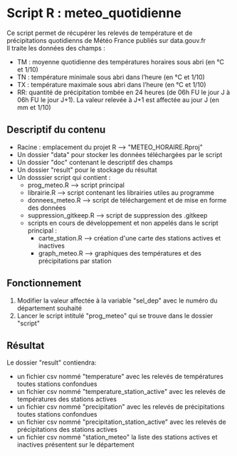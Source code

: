 # Script R : meteo_quotidienne

 Ce script permet de récupérer les relevés de température et de précipitations quotidienns de Météo France publiés sur data.gouv.fr                              
 Il traite les données des champs :                                    
   * TM : moyenne quotidienne des températures horaires sous abri (en °C et 1/10)           
   * TN : température minimale sous abri dans l’heure (en °C et 1/10)  
   * TX : température maximale sous abri dans l’heure (en °C et 1/10)  
   * RR: quantité de précipitation tombée en 24 heures (de 06h FU le jour J à 06h FU le jour J+1). La valeur relevée à J+1 est affectée au jour J (en mm et 1/10)

## Descriptif du contenu

* Racine : emplacement du projet R --> "METEO_HORAIRE.Rproj"
* Un dossier "data" pour stocker les données téléchargées par le script
* Un dossier "doc" contenant le descriptif des champs
* Un dossier "result" pour le stockage du résultat
* Un dosssier script qui contient :
  * prog_meteo.R --> script principal
  * librairie.R --> script contenant les librairies utiles au programme
  * donnees_meteo.R --> script de téléchargement et de mise en forme des données
  * suppression_gitkeep.R --> script de suppression des .gitkeep
  * scripts en cours de développement et non appelés dans le script principal :
      * carte_station.R --> création d'une carte des stations actives et inactives
      * graph_meteo.R --> graphiques des températures et des précipitations par station

## Fonctionnement

1. Modifier la valeur affectée à la variable "sel_dep" avec le numéro du département souhaité
2. Lancer le script intitulé "prog_meteo" qui se trouve dans le dossier "script"

## Résultat

Le dossier "result" contiendra:
  * un fichier csv nommé "temperature" avec les relevés de températures toutes stations confondues
  * un fichier csv nommé "temperature_station_active" avec les relevés de températures des stations actives
  * un fichier csv nommé "precipitation" avec les relevés de précipitations toutes stations confondues
  * un fichier csv nommé "precipitation_station_active" avec les relevés de précipitations des stations actives
  * un fichier csv nommé "station_meteo" la liste des stations actives et inactives présentent sur le département
